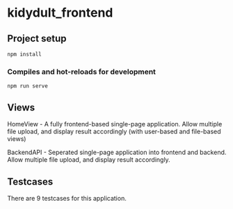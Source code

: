 # kidydult_frontend

## Project setup
```
npm install
```

### Compiles and hot-reloads for development
```
npm run serve
```



## Views

HomeView - A fully frontend-based single-page application. Allow multiple file upload, and display result accordingly (with user-based and file-based views)

BackendAPI - Seperated single-page application into frontend and backend. Allow multiple file upload, and display result accordingly.



## Testcases

There are 9 testcases for this application.
